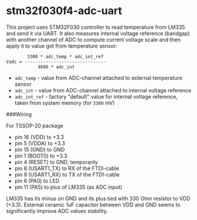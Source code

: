 # stm32f030f4-adc-uart

This project uses STM32F030 controller to read temperature from LM335 and send it via UART. It also measures internal voltage reference (bandgap) with another channel of ADC to compute current voltage scale and then apply it to value got from temperature sensor:

            3300 * adc_temp * adc_int_ref
    Vadc = -------------------------------
                4096 * adc_int
    
- `adc_temp` - value from ADC-channel attached to external temperature sensor
- `adc_int` - value from ADC-channel attached to internal voltage reference
- `adc_int_ref` - factory "default" value for internal voltage reference, taken from system memory (for `3300` mV)

###Wiring

For TSSOP-20 package

- pin 16 (VDD) to +3.3
- pin 5  (VDDA) to +3.3
- pin 15 (GND) to GND
- pin 1  (BOOT0) to +3.3
- pin 4  (RESET) to GND, temporarily
- pin 8  (USART1_TX) to RX of the FTDI-cable
- pin 9  (USART1_RX) to TX of the FTDI-cable
- pin 6  (PA0) to LED
- pin 11 (PA5) to plus of LM335 (as ADC input)

LM335 has its minus on GND and its plus tied with 330 Ohm resistor to VDD (+3.3). External ceramic 1uF capacitor between VDD and GND seems to significantly improve ADC values stability.
